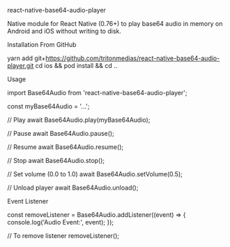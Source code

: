 react-native-base64-audio-player

Native module for React Native (0.76+) to play base64 audio in memory on Android and iOS without writing to disk.

Installation
From GitHub

yarn add git+https://github.com/tritonmedias/react-native-base64-audio-player.git
cd ios && pod install && cd ..

Usage

import Base64Audio from 'react-native-base64-audio-player';

const myBase64Audio = '...';

// Play
await Base64Audio.play(myBase64Audio);

// Pause
await Base64Audio.pause();

// Resume
await Base64Audio.resume();

// Stop
await Base64Audio.stop();

// Set volume (0.0 to 1.0)
await Base64Audio.setVolume(0.5);

// Unload player
await Base64Audio.unload();

Event Listener

const removeListener = Base64Audio.addListener((event) => {
console.log('Audio Event:', event);
});

// To remove listener
removeListener();
